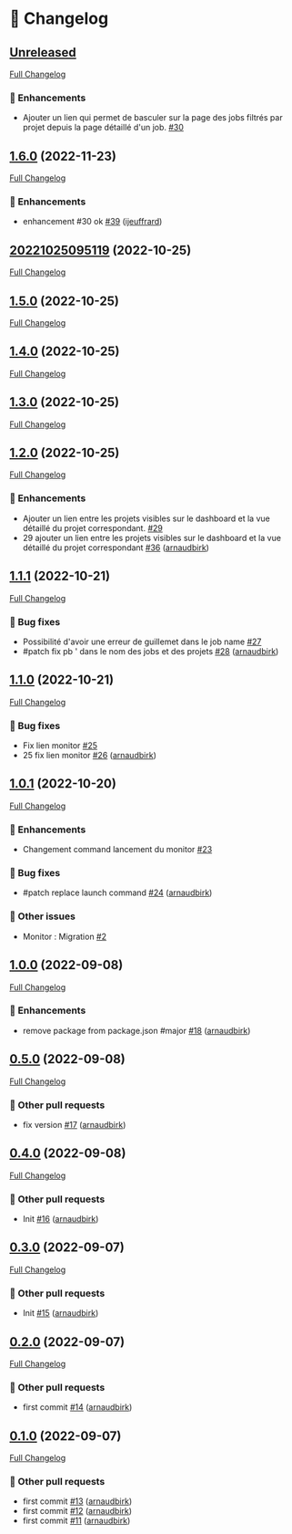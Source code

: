 # 📑 Changelog

## [Unreleased](https://github.com/ign-gpao/monitor/tree/HEAD)

[Full Changelog](https://github.com/ign-gpao/monitor/compare/1.6.0...HEAD)

### 🚀 Enhancements

- Ajouter un lien qui permet de basculer sur la page des jobs filtrés par projet depuis la page détaillé d'un job. [\#30](https://github.com/ign-gpao/monitor/issues/30)

## [1.6.0](https://github.com/ign-gpao/monitor/tree/1.6.0) (2022-11-23)

[Full Changelog](https://github.com/ign-gpao/monitor/compare/20221025095119...1.6.0)

### 🚀 Enhancements

- enhancement \#30 ok [\#39](https://github.com/ign-gpao/monitor/pull/39) ([ijeuffrard](https://github.com/ijeuffrard))

## [20221025095119](https://github.com/ign-gpao/monitor/tree/20221025095119) (2022-10-25)

[Full Changelog](https://github.com/ign-gpao/monitor/compare/1.5.0...20221025095119)

## [1.5.0](https://github.com/ign-gpao/monitor/tree/1.5.0) (2022-10-25)

[Full Changelog](https://github.com/ign-gpao/monitor/compare/1.4.0...1.5.0)

## [1.4.0](https://github.com/ign-gpao/monitor/tree/1.4.0) (2022-10-25)

[Full Changelog](https://github.com/ign-gpao/monitor/compare/1.3.0...1.4.0)

## [1.3.0](https://github.com/ign-gpao/monitor/tree/1.3.0) (2022-10-25)

[Full Changelog](https://github.com/ign-gpao/monitor/compare/1.2.0...1.3.0)

## [1.2.0](https://github.com/ign-gpao/monitor/tree/1.2.0) (2022-10-25)

[Full Changelog](https://github.com/ign-gpao/monitor/compare/1.1.1...1.2.0)

### 🚀 Enhancements

- Ajouter un lien entre les projets visibles sur le dashboard et la vue détaillé du projet correspondant. [\#29](https://github.com/ign-gpao/monitor/issues/29)
- 29 ajouter un lien entre les projets visibles sur le dashboard et la vue détaillé du projet correspondant [\#36](https://github.com/ign-gpao/monitor/pull/36) ([arnaudbirk](https://github.com/arnaudbirk))

## [1.1.1](https://github.com/ign-gpao/monitor/tree/1.1.1) (2022-10-21)

[Full Changelog](https://github.com/ign-gpao/monitor/compare/1.1.0...1.1.1)

### 🐛 Bug fixes

- Possibilité d'avoir une erreur de guillemet dans le job name [\#27](https://github.com/ign-gpao/monitor/issues/27)
- \#patch fix pb ' dans le nom des jobs et des projets [\#28](https://github.com/ign-gpao/monitor/pull/28) ([arnaudbirk](https://github.com/arnaudbirk))

## [1.1.0](https://github.com/ign-gpao/monitor/tree/1.1.0) (2022-10-21)

[Full Changelog](https://github.com/ign-gpao/monitor/compare/1.0.1...1.1.0)

### 🐛 Bug fixes

- Fix lien monitor [\#25](https://github.com/ign-gpao/monitor/issues/25)
- 25 fix lien monitor [\#26](https://github.com/ign-gpao/monitor/pull/26) ([arnaudbirk](https://github.com/arnaudbirk))

## [1.0.1](https://github.com/ign-gpao/monitor/tree/1.0.1) (2022-10-20)

[Full Changelog](https://github.com/ign-gpao/monitor/compare/1.0.0...1.0.1)

### 🚀 Enhancements

- Changement command lancement du monitor [\#23](https://github.com/ign-gpao/monitor/issues/23)

### 🐛 Bug fixes

- \#patch replace launch command [\#24](https://github.com/ign-gpao/monitor/pull/24) ([arnaudbirk](https://github.com/arnaudbirk))

### 📁 Other issues

- Monitor : Migration [\#2](https://github.com/ign-gpao/monitor/issues/2)

## [1.0.0](https://github.com/ign-gpao/monitor/tree/1.0.0) (2022-09-08)

[Full Changelog](https://github.com/ign-gpao/monitor/compare/0.5.0...1.0.0)

### 🚀 Enhancements

- remove package from package.json \#major [\#18](https://github.com/ign-gpao/monitor/pull/18) ([arnaudbirk](https://github.com/arnaudbirk))

## [0.5.0](https://github.com/ign-gpao/monitor/tree/0.5.0) (2022-09-08)

[Full Changelog](https://github.com/ign-gpao/monitor/compare/0.4.0...0.5.0)

### 📁 Other pull requests

- fix version [\#17](https://github.com/ign-gpao/monitor/pull/17) ([arnaudbirk](https://github.com/arnaudbirk))

## [0.4.0](https://github.com/ign-gpao/monitor/tree/0.4.0) (2022-09-08)

[Full Changelog](https://github.com/ign-gpao/monitor/compare/0.3.0...0.4.0)

### 📁 Other pull requests

- Init [\#16](https://github.com/ign-gpao/monitor/pull/16) ([arnaudbirk](https://github.com/arnaudbirk))

## [0.3.0](https://github.com/ign-gpao/monitor/tree/0.3.0) (2022-09-07)

[Full Changelog](https://github.com/ign-gpao/monitor/compare/0.2.0...0.3.0)

### 📁 Other pull requests

- Init [\#15](https://github.com/ign-gpao/monitor/pull/15) ([arnaudbirk](https://github.com/arnaudbirk))

## [0.2.0](https://github.com/ign-gpao/monitor/tree/0.2.0) (2022-09-07)

[Full Changelog](https://github.com/ign-gpao/monitor/compare/0.1.0...0.2.0)

### 📁 Other pull requests

- first commit [\#14](https://github.com/ign-gpao/monitor/pull/14) ([arnaudbirk](https://github.com/arnaudbirk))

## [0.1.0](https://github.com/ign-gpao/monitor/tree/0.1.0) (2022-09-07)

[Full Changelog](https://github.com/ign-gpao/monitor/compare/b650a4841246f60db996b3b615b227e6778b2575...0.1.0)

### 📁 Other pull requests

- first commit [\#13](https://github.com/ign-gpao/monitor/pull/13) ([arnaudbirk](https://github.com/arnaudbirk))
- first commit [\#12](https://github.com/ign-gpao/monitor/pull/12) ([arnaudbirk](https://github.com/arnaudbirk))
- first commit [\#11](https://github.com/ign-gpao/monitor/pull/11) ([arnaudbirk](https://github.com/arnaudbirk))



